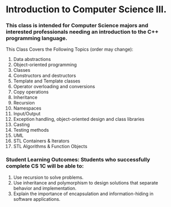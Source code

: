 # Introduction to Computer Science III. 
### This class is intended for Computer Science majors and interested professionals needing an introduction to the C++ programming language.

This Class Covers the Following Topics (order may change):
1. Data abstractions
2. Object-oriented programming
3. Classes
4. Constructors and destructors
5. Template and Template classes
6. Operator overloading and conversions
7. Copy operations
8. Inheritance
9. Recursion
10. Namespaces
11. Input/Output
12. Exception handling, object-oriented design and class libraries
13. Casting
14. Testing methods
15. UML
16. STL Containers & Iterators
17. STL Algorithms & Function Objects

### Student Learning Outcomes: Students who successfully complete CS 1C will be able to:
1. Use recursion to solve problems.
2. Use inheritance and polymorphism to design solutions that separate behavior and implementation.
3. Explain the importance of encapsulation and information-hiding in software applications.

